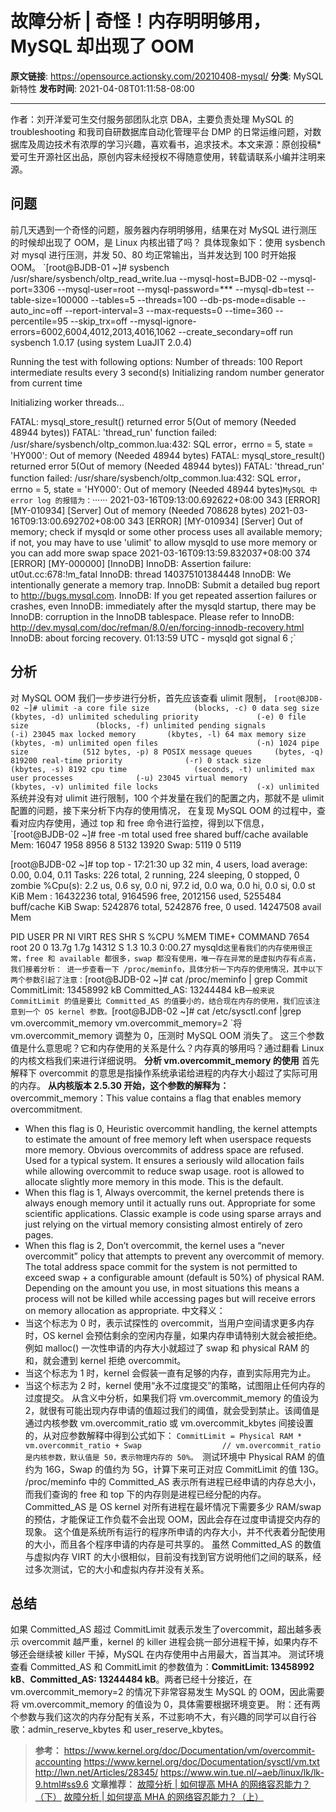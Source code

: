 # 故障分析 | 奇怪！内存明明够用，MySQL 却出现了 OOM

**原文链接**: https://opensource.actionsky.com/20210408-mysql/
**分类**: MySQL 新特性
**发布时间**: 2021-04-08T01:11:58-08:00

---

作者：刘开洋爱可生交付服务部团队北京 DBA，主要负责处理 MySQL 的 troubleshooting 和我司自研数据库自动化管理平台 DMP 的日常运维问题，对数据库及周边技术有浓厚的学习兴趣，喜欢看书，追求技术。本文来源：原创投稿*爱可生开源社区出品，原创内容未经授权不得随意使用，转载请联系小编并注明来源。
## 问题
前几天遇到一个奇怪的问题，服务器内存明明够用，结果在对 MySQL 进行测压的时候却出现了 OOM，是 Linux 内核出错了吗？
具体现象如下：使用 sysbench 对 mysql 进行压测，并发 50、80 均正常输出，当并发达到 100 时开始报 OOM。
`[root@BJDB-01 ~]# sysbench /usr/share/sysbench/oltp_read_write.lua --mysql-host=BJDB-02 --mysql-port=3306 --mysql-user=root --mysql-password=*** --mysql-db=test --table-size=100000 --tables=5 --threads=100 --db-ps-mode=disable --auto_inc=off --report-interval=3 --max-requests=0 --time=360 --percentile=95 --skip_trx=off --mysql-ignore-errors=6002,6004,4012,2013,4016,1062 --create_secondary=off run
sysbench 1.0.17 (using system LuaJIT 2.0.4)
 
Running the test with following options:
Number of threads: 100
Report intermediate results every 3 second(s)
Initializing random number generator from current time
 
Initializing worker threads...
 
 
FATAL: mysql_store_result() returned error 5(Out of memory (Needed 48944 bytes))
FATAL: 'thread_run' function failed: /usr/share/sysbench/oltp_common.lua:432: SQL error，errno = 5, state = 'HY000': Out of memory (Needed 48944 bytes)
FATAL: mysql_store_result() returned error 5(Out of memory (Needed 48944 bytes))
FATAL: 'thread_run' function failed: /usr/share/sysbench/oltp_common.lua:432: SQL error，errno = 5, state = 'HY000': Out of memory (Needed 48944 bytes)`
MySQL 中 error log 的报错为：
`······
2021-03-16T09:13:00.692622+08:00 343 [ERROR] [MY-010934] [Server] Out of memory (Needed 708628 bytes)
2021-03-16T09:13:00.692702+08:00 343 [ERROR] [MY-010934] [Server] Out of memory; check if mysqld or some other process uses all available memory; if not, you may have to use 'ulimit' to allow mysqld to use more memory or you can add more swap space
2021-03-16T09:13:59.832037+08:00 374 [ERROR] [MY-000000] [InnoDB] InnoDB: Assertion failure: ut0ut.cc:678:!m_fatal
InnoDB: thread 140375101384448
InnoDB: We intentionally generate a memory trap.
InnoDB: Submit a detailed bug report to http://bugs.mysql.com.
InnoDB: If you get repeated assertion failures or crashes, even
InnoDB: immediately after the mysqld startup, there may be
InnoDB: corruption in the InnoDB tablespace. Please refer to
InnoDB: http://dev.mysql.com/doc/refman/8.0/en/forcing-innodb-recovery.html
InnoDB: about forcing recovery.
01:13:59 UTC - mysqld got signal 6 ;`
## 分析
对 MySQL OOM 我们一步步进行分析，首先应该查看 ulimit 限制，
`[root@BJDB-02 ~]# ulimit -a
core file size          (blocks, -c) 0
data seg size           (kbytes, -d) unlimited
scheduling priority             (-e) 0
file size               (blocks, -f) unlimited
pending signals                 (-i) 23045
max locked memory       (kbytes, -l) 64
max memory size         (kbytes, -m) unlimited
open files                      (-n) 1024
pipe size            (512 bytes, -p) 8
POSIX message queues     (bytes, -q) 819200
real-time priority              (-r) 0
stack size              (kbytes, -s) 8192
cpu time               (seconds, -t) unlimited
max user processes              (-u) 23045
virtual memory          (kbytes, -v) unlimited
file locks                      (-x) unlimited`
系统并没有对 ulimit 进行限制，100 个并发量在我们的配置之内，那就不是 ulimit 配置的问题，接下来分析下内存的使用情况，
在复现 MySQL OOM 的过程中，查看对应内存使用，通过 top 和 free 命令进行监控，得到以下信息，
`[root@BJDB-02 ~]# free -m
              total        used        free      shared  buff/cache   available
Mem:          16047        1958        8956         8        5132       13920
Swap:          5119           0        5119
  
[root@BJDB-02 ~]# top
top - 17:21:30 up 32 min,  4 users,  load average: 0.00, 0.04, 0.11
Tasks: 226 total,   2 running, 224 sleeping,   0 stopped,   0 zombie
%Cpu(s):  2.2 us,  0.6 sy,  0.0 ni, 97.2 id,  0.0 wa,  0.0 hi,  0.0 si,  0.0 st
KiB Mem :  16432236 total,  9164596 free,  2012156 used,   5255484 buff/cache
KiB Swap:        5242876 total,    5242876 free,        0 used.  14247508 avail Mem
 
  PID USER      PR  NI    VIRT    RES    SHR S  %CPU %MEM     TIME+ COMMAND
 7654 root      20   0   13.7g   1.7g  14312 S   1.3 10.3   0:00.27 mysqld`
这里看我们的内存使用很正常，free 和 available 都很多，swap 都没有使用，唯一存在异常的是虚拟内存有点高，我们接着分析：
进一步查看一下 /proc/meminfo，具体分析一下内存的使用情况，其中以下两个参数引起了注意：
`[root@BJDB-02 ~]# cat /proc/meminfo | grep Commit
CommitLimit:     13458992 kB
Committed_AS:    13244484 kB`
一般来说 CommitLimit 的值是要比 Committed_AS 的值要小的，结合现在内存的使用，我们应该注意到一个 OS kernel 参数。
`[root@BJDB-02 ~]# cat /etc/sysctl.conf |grep vm.overcommit_memory
vm.overcommit_memory=2
`将 vm.overcommit_memory 调整为 0，压测时 MySQL OOM 消失了。
这三个参数值是什么意思呢？它和内存使用的关系是什么？内存真的够用吗？通过翻看 Linux 的内核文档我们来进行详细说明。
**分析 vm.overcommit_memory 的使用**
首先解释下 overcommit 的意思是指操作系统承诺给进程的内存大小超过了实际可用的内存。
**从内核版本 2.5.30 开始，这个参数的解释为：**
overcommit_memory：This value contains a flag that enables memory overcommitment.
- When this flag is 0, Heuristic overcommit handling, the kernel attempts to estimate the amount of free memory left when userspace requests more memory. Obvious overcommits of address space are refused. Used for a typical system. It ensures a seriously wild allocation fails while allowing overcommit to reduce swap usage. root is allowed to allocate slightly more memory in this mode. This is the default.
- When this flag is 1, Always overcommit, the kernel pretends there is always enough memory until it actually runs out. Appropriate for some scientific applications. Classic example is code using sparse arrays and just relying on the virtual memory consisting almost entirely of zero pages.
- When this flag is 2, Don&#8217;t overcommit, the kernel uses a &#8220;never overcommit&#8221; policy that attempts to prevent any overcommit of memory. The total address space commit for the system is not permitted to exceed swap + a configurable amount (default is 50%) of physical RAM. Depending on the amount you use, in most situations this means a process will not be killed while accessing pages but will receive errors on memory allocation as appropriate.
中文释义：
- 当这个标志为 0 时，表示试探性的 overcommit，当用户空间请求更多内存时，OS kernel 会预估剩余的空闲内存量，如果内存申请特别大就会被拒绝。例如 malloc() 一次性申请的内存大小就超过了 swap 和 physical RAM 的和，就会遭到 kernel 拒绝 overcommit。
- 当这个标志为 1 时，kernel 会假装一直有足够的内存，直到实际用完为止。
- 当这个标志为 2 时，kernel 使用“永不过度提交”的策略，试图阻止任何内存的过度提交。
从含义中分析，如果我们将 vm.overcommit_memory 的值设为 2，就很有可能出现内存申请的值超过我们的阈值，就会受到禁止。该阈值是通过内核参数 vm.overcommit_ratio 或 vm.overcommit_kbytes 间接设置的，从对应参数解释中得到公式如下：
`CommitLimit = Physical RAM * vm.overcommit_ratio + Swap                  // vm.overcommit_ratio 是内核参数，默认值是 50，表示物理内存的 50%。
`测试环境中 Physical RAM 的值约为 16G，Swap 的值约为 5G，计算下来可正对应 CommitLimit 的值 13G。
/proc/meminfo 中的 Committed_AS 表示所有进程已经申请的内存总大小，而我们查询的 free 和 top 下的内存则是进程已经分配的内存。
Committed_AS 是 OS kernel 对所有进程在最坏情况下需要多少 RAM/swap 的预估，才能保证工作负载不会出现 OOM，因此会存在过度申请提交内存的现象。
这个值是系统所有运行的程序所申请的内存大小，并不代表着分配使用的大小，而且各个程序申请的内存是可共享的。
虽然 Committed_AS 的数值与虚拟内存 VIRT 的大小很相似，目前没有找到官方说明他们之间的联系，经过多次测试，它的大小和虚拟内存并没有关系。
## 总结
如果 Committed_AS 超过 CommitLimit 就表示发生了overcommit，超出越多表示 overcommit 越严重，kernel 的 killer 进程会挑一部分进程干掉，如果内存不够还会继续被 killer 干掉，MySQL 在内存使用中占用最大，首当其冲。
测试环境查看 Committed_AS 和 CommitLimit 的参数值为：**CommitLimit: 13458992 kB**、**Committed_AS: 13244484 kB**。两者已经十分接近，在vm.overcommit_memory=2 的情况下非常容易发生 MySQL 的 OOM，因此需要将 vm.overcommit_memory 的值设为 0，具体需要根据环境变更。
附：还有两个参数与我们这次的内存分配有关系，不过影响不大，有兴趣的同学可以自行谷歌：admin_reserve_kbytes 和 user_reserve_kbytes。
> **参考：**
https://www.kernel.org/doc/Documentation/vm/overcommit-accounting
https://www.kernel.org/doc/Documentation/sysctl/vm.txt
http://lwn.net/Articles/28345/
https://www.win.tue.nl/~aeb/linux/lk/lk-9.html#ss9.6
**文章推荐：**
[故障分析 | 如何提高 MHA 的网络容忍能力？（下）](https://opensource.actionsky.com/20210322-mha-%e7%9a%84%e7%bd%91%e7%bb%9c%e5%ae%b9%e5%bf%8d%e8%83%bd%e5%8a%9b%ef%bc%9f%ef%bc%88%e4%b8%8b%ef%bc%89/)
[故障分析 | 如何提高 MHA 的网络容忍能力？（上）](https://opensource.actionsky.com/20210315-mha/)